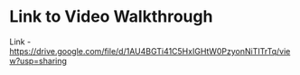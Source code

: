 # Link to Video Walkthrough
Link - https://drive.google.com/file/d/1AU4BGTi41C5HxIGHtW0PzyonNiTITrTq/view?usp=sharing
